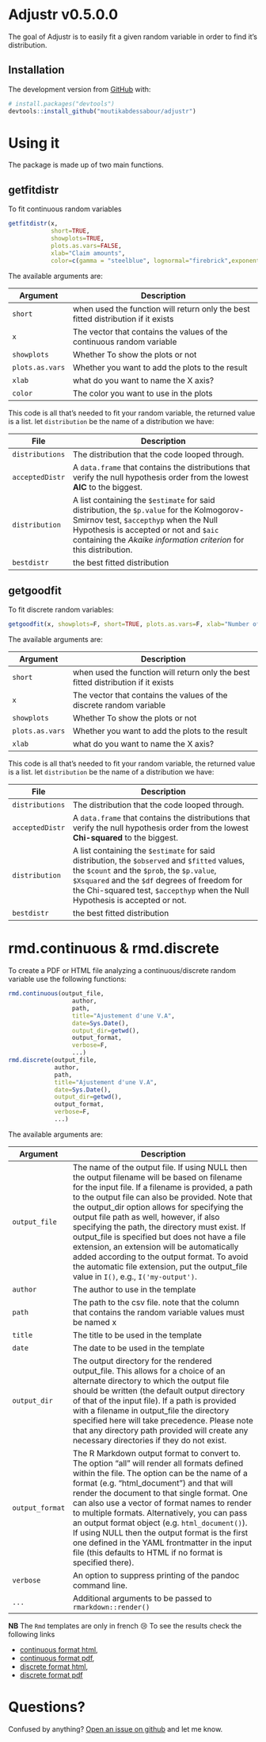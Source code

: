 
# Adjustr v0.5.0.0

<!-- badges: start -->

<!-- badges: end -->

The goal of Adjustr is to easily fit a given random variable in order to
find it’s distribution.

## Installation

The development version from [GitHub](https://github.com/) with:

``` r
# install.packages("devtools")
devtools::install_github("moutikabdessabour/adjustr")
```

# Using it

The package is made up of two main functions.

## getfitdistr

To fit continuous random variables

``` r
getfitdistr(x, 
            short=TRUE, 
            showplots=TRUE,
            plots.as.vars=FALSE, 
            xlab="Claim amounts",
            color=c(gamma = "steelblue", lognormal="firebrick",exponential= "green"))
```

The available arguments
are:

| Argument        | Description                                                                       |
| --------------- | --------------------------------------------------------------------------------- |
| `short`         | when used the function will return only the best fitted distribution if it exists |
| `x`             | The vector that contains the values of the continuous random variable             |
| `showplots`     | Whether To show the plots or not                                                  |
| `plots.as.vars` | Whether you want to add the plots to the result                                   |
| `xlab`          | what do you want to name the X axis?                                              |
| `color`         | The color you want to use in the plots                                            |

This code is all that’s needed to fit your random variable, the returned
value is a list. let `distribution` be the name of a distribution we
have:

| File            | Description                                                                                                                                                                                                                                       |
| --------------- | ------------------------------------------------------------------------------------------------------------------------------------------------------------------------------------------------------------------------------------------------- |
| `distributions` | The distribution that the code looped through.                                                                                                                                                                                                    |
| `acceptedDistr` | A `data.frame` that contains the distributions that verify the null hypothesis order from the lowest **AIC** to the biggest.                                                                                                                      |
| `distribution`  | A list containing the `$estimate` for said distribution, the `$p.value` for the Kolmogorov-Smirnov test, `$accepthyp` when the Null Hypothesis is accepted or not and `$aic` containing the *Akaike information criterion* for this distribution. |
| `bestdistr`     | the best fitted distribution                                                                                                                                                                                                                      |

## getgoodfit

To fit discrete random
variables:

``` r
getgoodfit(x, showplots=F, short=TRUE, plots.as.vars=F, xlab="Number of claims")
```

The available arguments
are:

| Argument        | Description                                                                       |
| --------------- | --------------------------------------------------------------------------------- |
| `short`         | when used the function will return only the best fitted distribution if it exists |
| `x`             | The vector that contains the values of the discrete random variable               |
| `showplots`     | Whether To show the plots or not                                                  |
| `plots.as.vars` | Whether you want to add the plots to the result                                   |
| `xlab`          | what do you want to name the X axis?                                              |

This code is all that’s needed to fit your random variable, the returned
value is a list. let `distribution` be the name of a distribution we
have:

| File            | Description                                                                                                                                                                                                                                                                   |
| --------------- | ----------------------------------------------------------------------------------------------------------------------------------------------------------------------------------------------------------------------------------------------------------------------------- |
| `distributions` | The distribution that the code looped through.                                                                                                                                                                                                                                |
| `acceptedDistr` | A `data.frame` that contains the distributions that verify the null hypothesis order from the lowest **Chi-squared** to the biggest.                                                                                                                                          |
| `distribution`  | A list containing the `$estimate` for said distribution, the `$observed` and `$fitted` values, the `$count` and the `$prob`, the `$p.value`, `$Xsquared` and the `$df` degrees of freedom for the Chi-squared test, `$accepthyp` when the Null Hypothesis is accepted or not. |
| `bestdistr`     | the best fitted distribution                                                                                                                                                                                                                                                  |

# rmd.continuous & rmd.discrete

To create a PDF or HTML file analyzing a continuous/discrete random
variable use the following functions:

``` r
rmd.continuous(output_file, 
                  author, 
                  path, 
                  title="Ajustement d'une V.A", 
                  date=Sys.Date(),
                  output_dir=getwd(),
                  output_format, 
                  verbose=F, 
                  ...)
rmd.discrete(output_file,
             author,
             path,
             title="Ajustement d'une V.A",
             date=Sys.Date(),
             output_dir=getwd(),
             output_format,
             verbose=F,
             ...)
```

The available arguments
are:

| Argument        | Description                                                                                                                                                                                                                                                                                                                                                                                                                                                                                                                                                                                     |
| --------------- | ----------------------------------------------------------------------------------------------------------------------------------------------------------------------------------------------------------------------------------------------------------------------------------------------------------------------------------------------------------------------------------------------------------------------------------------------------------------------------------------------------------------------------------------------------------------------------------------------- |
| `output_file`   | The name of the output file. If using NULL then the output filename will be based on filename for the input file. If a filename is provided, a path to the output file can also be provided. Note that the output\_dir option allows for specifying the output file path as well, however, if also specifying the path, the directory must exist. If output\_file is specified but does not have a file extension, an extension will be automatically added according to the output format. To avoid the automatic file extension, put the output\_file value in `I()`, e.g., `I('my-output')`. |
| `author`        | The author to use in the template                                                                                                                                                                                                                                                                                                                                                                                                                                                                                                                                                               |
| `path`          | The path to the csv file. note that the column that contains the random variable values must be named x                                                                                                                                                                                                                                                                                                                                                                                                                                                                                         |
| `title`         | The title to be used in the template                                                                                                                                                                                                                                                                                                                                                                                                                                                                                                                                                            |
| `date`          | The date to be used in the template                                                                                                                                                                                                                                                                                                                                                                                                                                                                                                                                                             |
| `output_dir`    | The output directory for the rendered output\_file. This allows for a choice of an alternate directory to which the output file should be written (the default output directory of that of the input file). If a path is provided with a filename in output\_file the directory specified here will take precedence. Please note that any directory path provided will create any necessary directories if they do not exist.                                                                                                                                                                   |
| `output_format` | The R Markdown output format to convert to. The option “all” will render all formats defined within the file. The option can be the name of a format (e.g. “html\_document”) and that will render the document to that single format. One can also use a vector of format names to render to multiple formats. Alternatively, you can pass an output format object (e.g. `html_document()`). If using NULL then the output format is the first one defined in the YAML frontmatter in the input file (this defaults to HTML if no format is specified there).                                   |
| `verbose`       | An option to suppress printing of the pandoc command line.                                                                                                                                                                                                                                                                                                                                                                                                                                                                                                                                      |
| `...`           | Additional arguments to be passed to `rmarkdown::render()`                                                                                                                                                                                                                                                                                                                                                                                                                                                                                                                                      |

**NB** The `Rmd` templates are only in french :cry: To see the results
check the following links

  - [continuous format
    html](https://moutikabdessabour.github.io/adjustr/inst/examples/continuous.html),
  - [continuous format
    pdf](https://moutikabdessabour.github.io/adjustr/inst/examples/continuous.pdf),
  - [discrete format
    html](https://moutikabdessabour.github.io/adjustr/inst/examples/discrete.html),
  - [discrete format
    pdf](https://moutikabdessabour.github.io/adjustr/inst/examples/discrete.pdf)

# Questions?

Confused by anything? [Open an issue on
github](https://github.com/moutikabdessabour/adjustr/issues/new) and let
me know.
